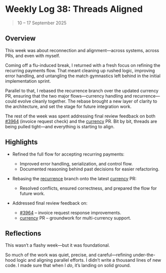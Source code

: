 # Weekly Log 38: Threads Aligned

> 10 – 17 September 2025

## Overview

This week was about reconnection and alignment—across systems, across PRs, and
even with myself.

Coming off a flu-induced break, I returned with a fresh focus on refining the
recurring payments flow. That meant cleaning up rushed logic, improving error
handling, and untangling the match gymnastics left behind in the initial
implementation sprint.

Parallel to that, I rebased the recurrence branch over the updated currency PR,
ensuring that the two major flows—currency handling and recurrence—could evolve
cleanly together. The rebase brought a new layer of clarity to the architecture,
and set the stage for future integration work.

The rest of the week was spent addressing final review feedback on both [#3964]
(invoice request check) and the [currency] PR. Bit by bit, threads are being
pulled tight—and everything is starting to align.

## Highlights

- Refined the full flow for accepting recurring payments:

  - Improved error handling, serialization, and control flow.
  - Documented reasoning behind past decisions for easier refactoring.

- Rebasing the [recurrence] branch onto the latest [currency] PR:

  - Resolved conflicts, ensured correctness, and prepared the flow for future
    work.

- Addressed final review feedback on:
  - [#3964] – invoice request response improvements.
  - [currency] PR – groundwork for multi-currency support.

## Reflections

This wasn’t a flashy week—but it was foundational.

So much of the work was quiet, precise, and careful—refining under-the-hood
logic and aligning parallel efforts. I didn’t write a thousand lines of new
code. I made sure that when I _do_, it’s landing on solid ground.

[#3964]: https://github.com/lightningdevkit/rust-lightning/pull/3964
[currency]: https://github.com/shaavan/rust-lightning/commits/currency-30
[recurrence]: https://github.com/shaavan/rust-lightning/commits/recurrence-06

